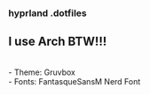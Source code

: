 ### hyprland .dotfiles

## I use Arch BTW!!!
<br>
 - Theme: Gruvbox
<br>
 - Fonts: FantasqueSansM Nerd Font
